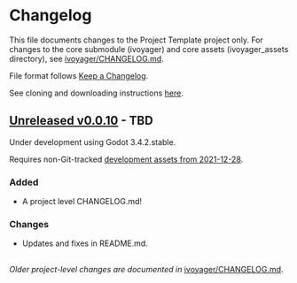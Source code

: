 # Changelog

This file documents changes to the Project Template project only. For changes to the core submodule (ivoyager) and core assets (ivoyager_assets directory), see [ivoyager/CHANGELOG.md](https://github.com/ivoyager/ivoyager/blob/master/CHANGELOG.md).

File format follows [Keep a Changelog](https://keepachangelog.com/en/1.0.0/).

See cloning and downloading instructions [here](https://www.ivoyager.dev/download/).

## [Unreleased v0.0.10] - TBD

Under development using Godot 3.4.2.stable.

Requires non-Git-tracked [development assets from 2021-12-28](https://github.com/ivoyager/non_release_assets/releases/tag/2021-12-28).

### Added
* A project level CHANGELOG.md!

### Changes
* Updates and fixes in README.md.

##
*Older project-level changes are documented in* [ivoyager/CHANGELOG.md](https://github.com/ivoyager/ivoyager/blob/master/CHANGELOG.md).

[Unreleased v0.0.10]: https://github.com/ivoyager/project_template/compare/v0.0.9-alpha...HEAD

